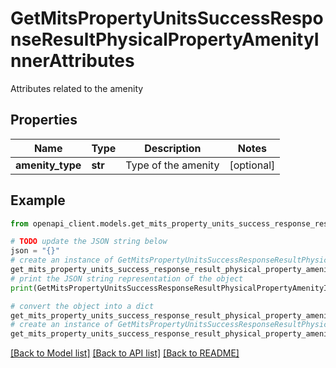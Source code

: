 # GetMitsPropertyUnitsSuccessResponseResultPhysicalPropertyAmenityInnerAttributes

Attributes related to the amenity

## Properties

Name | Type | Description | Notes
------------ | ------------- | ------------- | -------------
**amenity_type** | **str** | Type of the amenity | [optional] 

## Example

```python
from openapi_client.models.get_mits_property_units_success_response_result_physical_property_amenity_inner_attributes import GetMitsPropertyUnitsSuccessResponseResultPhysicalPropertyAmenityInnerAttributes

# TODO update the JSON string below
json = "{}"
# create an instance of GetMitsPropertyUnitsSuccessResponseResultPhysicalPropertyAmenityInnerAttributes from a JSON string
get_mits_property_units_success_response_result_physical_property_amenity_inner_attributes_instance = GetMitsPropertyUnitsSuccessResponseResultPhysicalPropertyAmenityInnerAttributes.from_json(json)
# print the JSON string representation of the object
print(GetMitsPropertyUnitsSuccessResponseResultPhysicalPropertyAmenityInnerAttributes.to_json())

# convert the object into a dict
get_mits_property_units_success_response_result_physical_property_amenity_inner_attributes_dict = get_mits_property_units_success_response_result_physical_property_amenity_inner_attributes_instance.to_dict()
# create an instance of GetMitsPropertyUnitsSuccessResponseResultPhysicalPropertyAmenityInnerAttributes from a dict
get_mits_property_units_success_response_result_physical_property_amenity_inner_attributes_from_dict = GetMitsPropertyUnitsSuccessResponseResultPhysicalPropertyAmenityInnerAttributes.from_dict(get_mits_property_units_success_response_result_physical_property_amenity_inner_attributes_dict)
```
[[Back to Model list]](../README.md#documentation-for-models) [[Back to API list]](../README.md#documentation-for-api-endpoints) [[Back to README]](../README.md)


